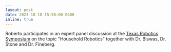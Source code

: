 ```yaml
---
layout: post
date: 2023-10-18 15:58:00-0400
inline: true
---
```


Roberto participates in an expert panel discussion at the [Texas Robotics Symposium](https://mainpage.me/2023RoboticsSymposium) on the topic "Household Robotics" together with Dr. Biswas, Dr. Stone and Dr. Fineberg.